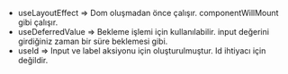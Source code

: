 -   useLayoutEffect => Dom oluşmadan önce çalışır. componentWillMount gibi çalışır.
-   useDeferredValue => Bekleme işlemi için kullanılabilir. input değerini girdiğiniz zaman bir süre beklemesi gibi.
-   useId => Input ve label aksiyonu için oluşturulmuştur. Id ihtiyacı için değildir.
